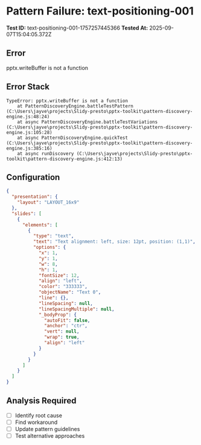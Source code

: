 # Pattern Failure: text-positioning-001

**Test ID:** text-positioning-001-1757257445366
**Tested At:** 2025-09-07T15:04:05.372Z

## Error
pptx.writeBuffer is not a function

## Error Stack
```
TypeError: pptx.writeBuffer is not a function
    at PatternDiscoveryEngine.battleTestPattern (C:\Users\jayve\projects\Slidy-presto\pptx-toolkit\pattern-discovery-engine.js:48:24)
    at async PatternDiscoveryEngine.battleTestVariations (C:\Users\jayve\projects\Slidy-presto\pptx-toolkit\pattern-discovery-engine.js:105:28)
    at async PatternDiscoveryEngine.quickTest (C:\Users\jayve\projects\Slidy-presto\pptx-toolkit\pattern-discovery-engine.js:385:16)
    at async runDiscovery (C:\Users\jayve\projects\Slidy-presto\pptx-toolkit\pattern-discovery-engine.js:412:13)
```

## Configuration
```json
{
  "presentation": {
    "layout": "LAYOUT_16x9"
  },
  "slides": [
    {
      "elements": [
        {
          "type": "text",
          "text": "Text alignment: left, size: 12pt, position: (1,1)",
          "options": {
            "x": 1,
            "y": 1,
            "w": 8,
            "h": 1,
            "fontSize": 12,
            "align": "left",
            "color": "333333",
            "objectName": "Text 0",
            "line": {},
            "lineSpacing": null,
            "lineSpacingMultiple": null,
            "_bodyProp": {
              "autoFit": false,
              "anchor": "ctr",
              "vert": null,
              "wrap": true,
              "align": "left"
            }
          }
        }
      ]
    }
  ]
}
```

## Analysis Required
- [ ] Identify root cause
- [ ] Find workaround
- [ ] Update pattern guidelines
- [ ] Test alternative approaches

